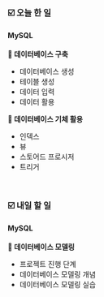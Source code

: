### ☑️  오늘 한 일
#### MySQL
<strong>📌 데이터베이스 구축</strong>
  - 데이터베이스 생성
  - 테이블 생성
  - 데이터 입력
  - 데이터 활용

<strong>📌 데이터베이스 기체 활용</strong>
  - 인덱스
  - 뷰
  - 스토어드 프로시저
  - 트리거

<br>

### ☑️  내일 할 일
#### MySQL
<strong>📌 데이터베이스 모델링</strong>
  - 프로젝트 진행 단계
  - 데이터베이스 모델링 개념
  - 데이터베이스 모델링 실습
